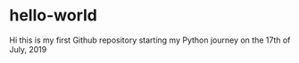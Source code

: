 # hello-world
Hi this is my first Github repository starting my Python journey on the 17th of July, 2019 

